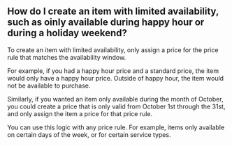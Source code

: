 ## How do I create an item with limited availability, such as oinly available during happy hour or during a holiday weekend?

To create an item with limited availability, only assign a price for the price rule that matches the availability window.

For example, if you had a happy hour price and a standard price, the item would only have a happy hour price. Outside of happy hour, the item would not be available to purchase.

Similarly, if you wanted an item only available during the month of October, you could create a price that is only valid from October 1st through the 31st, and only assign the item a price for that price rule.

You can use this logic with any price rule. For example, items only available on certain days of the week, or for certain service types.
